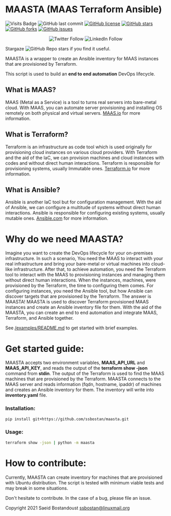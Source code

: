 # MAASTA (MAAS Terraform Ansible)

![Visits Badge](https://badges.pufler.dev/visits/ssbostan/maasta)
![GitHub last commit](https://img.shields.io/github/last-commit/ssbostan/maasta)
[![GitHub license](https://img.shields.io/github/license/ssbostan/maasta)](https://github.com/ssbostan/maasta/blob/master/LICENSE)
[![GitHub stars](https://img.shields.io/github/stars/ssbostan/maasta)](https://github.com/ssbostan/maasta/stargazers)
[![GitHub forks](https://img.shields.io/github/forks/ssbostan/maasta)](https://github.com/ssbostan/maasta/network)
[![GitHub issues](https://img.shields.io/github/issues/ssbostan/maasta)](https://github.com/ssbostan/maasta/issues)

<p align="center">
 <img alt="Twitter Follow" src="https://img.shields.io/twitter/follow/b9t_ir?style=social">
 <img alt="LinkedIn Follow" src="https://shields.io/badge/style-ssbostan-black?logo=linkedin&label=LinkedIn&link=https://www.linkedin.com/in/ssbostan">
</p>

Stargaze ![GitHub Repo stars](https://img.shields.io/github/stars/ssbostan/maasta?style=social) if you find it useful.

MAASTA is a wrapper to create an Ansible inventory for MAAS instances that are provisioned by Terraform.

This script is used to build an **end to end automation** DevOps lifecycle.

## What is MAAS?

MAAS (Metal as a Service) is a tool to turns real servers into bare-metal cloud. With MAAS, you can automate server provisioning and installing OS remotely on both physical and virtual servers. [MAAS.io](https://maas.io/) for more information.

## What is Terraform?

Terraform is an infrastructure as code tool which is used originally for provisioning cloud instances on various cloud providers. With Terraform and the aid of the IaC, we can provision machines and cloud instances with codes and without direct human interactions. Terraform is responsible for provisioning systems, usually Immutable ones. [Terraform.io](https://www.terraform.io/) for more information.

## What is Ansible?

Ansible is another IaC tool but for configuration management. With the aid of Ansible, we can configure a multitude of systems without direct human interactions. Ansible is responsible for configuring existing systems, usually mutable ones. [Ansible.com](https:/ansible.com/) for more information.

# Why do we need MAASTA?

Imagine you want to create the DevOps lifecycle for your on-premises infrastructure. In such a scenario, You need the MAAS to interact with your real infrastructure and bring your bare-metal or virtual machines into cloud-like infrastructure. After that, to achieve automation, you need the Terraform tool to interact with the MAAS to provisioning instances and managing them without direct human interactions. When the instances, machines, were provisioned by the Terraform, the time to configuring them comes. For configuring instances, you need the Ansible tool, but how Ansible can discover targets that are provisioned by the Terraform. The answer is MAASTA! MAASTA is used to discover Terraform provisioned MAAS instances and create an Ansible inventory file for them. With the aid of the MAASTA, you can create an end to end automation and integrate MAAS, Terraform, and Ansible together.

See [/examples/README.md](https://github.com/ssbostan/maasta/tree/master/examples) to get started with brief examples.

# Get started guide:

MAASTA accepts two environment variables, **MAAS_API_URL** and **MAAS_API_KEY**, and reads the output of the **terraform show -json** command from **stdin**. The output of the Terraform is used to find the MAAS machines that are provisioned by the Terraform. MAASTA connects to the MAAS server and reads information (fqdn, hostname, ipaddr) of machines and creates an Ansible inventory for them. The inventory will write into **inventory.yaml** file.

### Installation:

```bash
pip install git+https://github.com/ssbostan/maasta.git
```

### Usage:

```bash
terraform show -json | python -m maasta
```

# How to contribute:

Currently, MAASTA can create inventory for machines that are provisioned with Ubuntu distribution. The script is tested with minimum viable tests and may break in some situations.

Don't hesitate to contribute. In the case of a bug, please file an issue.

Copyright 2021 Saeid Bostandoust <ssbostan@linuxmail.org>
